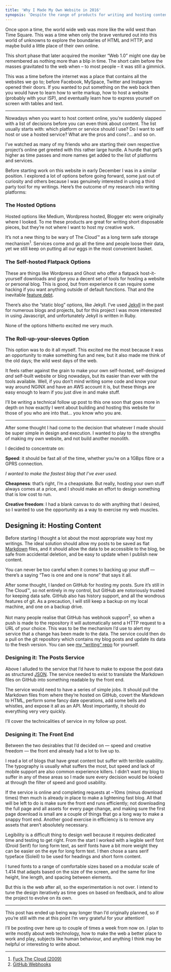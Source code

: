 ```yaml
---
title: 'Why I Made My Own Website in 2016'
synopsis: 'Despite the range of products for writing and hosting content online, I decided to go from scratch.'
---
```

Once upon a time, the world wide web was more like the wild west than Time Square. This was a time when only the brave ventured out into this world of unknowns to explore the boundaries of HTML and HTTP, and maybe build a little place of their own online.

This short phase that later acquired the moniker “Web 1.0” might one day be remembered as nothing more than a blip in time. The short calm before the masses gravitated to the web when – to most people – it was still a gimmick.

This was a time before the internet was a place that contains all the websites we go to; before Facebook, MySpace, Twitter and Instagram opened their doors. If you wanted to put something on the web back then you would have to learn how to write markup, how to host a website (probably with your ISP), and eventually learn how to express yourself on screen with tables and text. 

***

Nowadays when you want to host content online, you’re suddenly slapped with a list of decisions before you can even think about content. The list usually starts with: which platform or service should I use? Do I want to self host or use a hosted service? What are the pros and cons?… and so on.

I’ve watched as many of my friends who are starting their own respective project’s online get greeted with this rather large hurdle. A hurdle that get’s higher as time passes and more names get added to the list of platforms and services.

Before starting work on this website in early December I was in a similar position. I explored a lot of options before going forward, some just out of curiosity and others because I was genuinely interested in using a third party tool for my writings. Here’s the outcome of my research into writing platforms:

### The Hosted Options
Hosted options like Medium, Wordpress hosted, Blogger etc were originally where I looked. To me these products are great for writing short disposable pieces, but they’re not where I want to host my creative work. 

It’s not a new thing to be wary of The Cloud™ as a long term safe storage mechanism<sup>1</sup>. Services come and go all the time and people loose their data, yet we still keep on putting all our eggs in the most convenient basket.

### The Self-hosted Flatpack Options

These are things like Wordpress and Ghost who offer a flatpack host-it-yourself downloads and give you a decent set of tools for hosting a website or personal blog. This is good, but from experience it can require some hacking if you want anything outside of default functions. That and the inevitable [feature debt](https://en.wikipedia.org/wiki/Technical_debt). 

There’s also the “static blog” options, like Jekyll. I’ve used [Jekyll](https://jekyllrb.com/) in the past for numerous blogs and projects, but for this project I was more interested in using Javascript, and unfortunately Jekyll is written in Ruby.

None of the options hitherto excited me very much.

### The Roll-up-your-sleeves Option

This option was to do it all myself. This excited me the most because it was an opportunity to make something fun and new, but it also made me think of the old days; the wild west days of the web.

It feels rather against the grain to make your own self-hosted, self-designed _and_ self-built website or blog nowadays, but its easier than ever with the tools available. Well, if you don’t mind writing some code and know your way around NGINX and have an AWS account it is, but these things are easy enough to learn if you just dive in and make stuff.

I’ll be writing a technical follow up post to this one soon that goes more in depth on how exactly I went about building and hosting this website for those of you who are into that… you know who you are.

***

After some thought I had come to the decision that whatever I made should be super simple in design and execution. I wanted to play to the strengths of making my own website, and not build another monolith. 

I decided to concentrate on:

**Speed**: it should be fast all of the time, whether you’re on a 1GBps fibre or a GPRS connection.

_I wanted to make the fastest blog that I’ve ever used._

**Cheapness**: that’s right, I’m a cheapskate. But really, hosting your own stuff always comes at a price, and I should make an effort to design something that is low cost to run.

**Creative freedom**: I had a blank canvas to do with anything that I desired, so I wanted to use the opportunity as a way to exercise my web muscles.

## Designing it: Hosting Content
Before starting I thought a lot about the most appropriate way host my writings. The ideal solution should allow my posts to be saved as flat [Markdown](https://daringfireball.net/projects/markdown/) files, and it should allow the data to be accessible to the blog, be safe from accidental deletion, and be easy to update when I publish new content. 

You can never be too careful when it comes to backing up your stuff — there’s a saying “Two is one and one is none” that says it all.

After some thought, I landed on GitHub for hosting my posts. Sure it’s still in The Cloud™, so not entirely in my control, but GitHub are notoriously trusted for keeping data safe. GitHub also has history support, and all the wondrous features of git. As a precaution, I will still keep a backup on my local machine, and one on a backup drive.

Not many people realise that GitHub has webhook support<sup>2</sup>, so when a push is made to the repository it will automatically send a HTTP request to a URL of your choice. This was to be the mechanism I’d use to alert my service that a change has been made to the data. The service could then do a pull on the git repository which contains my blog posts and update its data to the fresh version. You can see [my “writing“ repo](https://github.com/jasonhowmans/writing) for yourself.

### Designing it: The Posts Service
Above I alluded to the service that I’d have to make to expose the post data as structured [JSON](http://www.json.org). The service needed to exist to translate the Markdown files on GitHub into something readable by the front end.

The service would need to have a series of simple jobs. It should pull the Markdown files from where they’re hosted on GitHub, covert the Markdown to HTML, perform some fancy date operations, add some bells and whistles, and expose it all as an API. Most importantly, it should do everything very very quickly.

I’ll cover the technicalities of service in my follow up post.

### Designing it: The Front End
Between the two desirables that I’d decided on — speed and creative freedom — the front end already had a lot to live up to. 

I read a lot of blogs that have great content but suffer with terrible usability. The typography is usually what suffers the most, but speed and lack of mobile support are also common experience killers. I didn’t want my blog to suffer in any of these areas so I made sure every decision would be looked at through the filter of speed and good usability.

If the service is online and completing requests at ~10ms (minus download times) then much is already in place to make a lightening fast blog. All that will be left to do is make sure the front end runs efficiently; not downloading the full page and all assets for every page change, and making sure the first page download is small are a couple of things that go a long way to make a snappy front end. Another good exercise in efficiency is to remove any assets that aren’t absolutely necessary.

Legibility is a difficult thing to design well because it requires dedicated time and testing to get right. From the start I worked with a legible serif font (Droid Serif) for long form text, as serif fonts have a bit more weight they can be easier on the eye for long form text. I then chose a sans serif typeface (Soleil) to be used for headings and short form content.

I tuned fonts to a range of comfortable sizes based on a modular scale of 1.414 that adapts based on the size of the screen, and the same for line height, line length, and spacing between elements.

But this is the web after all, so the experimentation is not over. I intend to tune the design iteratively as time goes on based on feedback, and to allow the project to evolve on its own.

***

This post has ended up being way longer than I’d originally planned, so if you’re still with me at this point I’m very grateful for your attention! 

I’ll be posting over here up to couple of times a week from now on. I plan to write mostly about web technology, how to make the web a better place to work and play, subjects like human behaviour, and anything I think may be helpful or interesting to write about.

***

1. [Fuck The Cloud (2009)](http://ascii.textfiles.com/archives/1717)
2. [GitHub Webhooks](https://developer.github.com/webhooks/)
